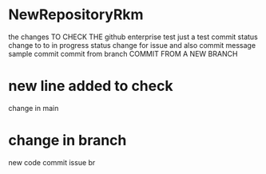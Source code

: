 # NewRepositoryRkm


 the changes TO CHECK THE github enterprise 
test 
just a test commit
status change to to in progress
status change for issue and also commit message
sample commit
commit from branch
COMMIT FROM A NEW BRANCH 

new line added to check
=======
change in main

change in branch
=======
new code commit
issue br
